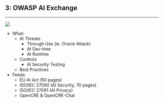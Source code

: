

## 3: OWASP AI Exchange
<hr />

<div class="flags">
  <i class="fas fa-xs fa-flag" title="Flagship"></i>
  <i class="fas fa-xs fa-book" title="Documentation"></i>
  <i class="fas fa-xs fa-toolbox" title="Builder"></i>
  <i class="fas fa-xs fa-shield" title="Defender"></i>
  <a class="fas fa-xs fa-external-link" target="_blank" href="https://owaspai.org/"> </a>
</div>

![](./pics/OWASP/AI_Exchange-flag.jpg)<!-- .element style="position: fixed; box-shadow:none; width: 350px; top: 200px; right: 10px;"  -->



* What:
  * AI Threats
    * Through Use (ie. Oracle Attack)
    * At Dev-time
    * At Runtime
  * Controls
    * AI Security Testing
  * Best Practices
* Feeds:
  * EU AI Act (50 pages)
  * ISO/IEC 27090 (AI Security, 70 pages)
  * ISO/IEC 27091 (AI Privacy)
  * OpenCRE & OpenCRE-Chat
